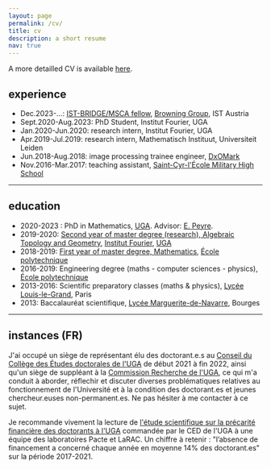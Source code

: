 ```yaml
---
layout: page
permalink: /cv/
title: cv 
description: a short resume
nav: true
---
```


A more detailled CV is available [here](/assets/pdf/FAISANT_CV_2025.pdf).

## experience

- Dec.2023-...: [IST-BRIDGE/MSCA fellow](https://ist.ac.at/en/education/postdocs/ist-bridge/), [Browning Group](https://ist.ac.at/en/research/browning-group/), IST Austria 
- Sept.2020-Aug.2023: PhD Student, Institut Fourier, UGA
- Jan.2020-Jun.2020: research intern, Institut Fourier, UGA 
- Apr.2019-Jul.2019: research intern, Mathematisch Instituut, Universiteit Leiden
- Jun.2018-Aug.2018: image processing trainee engineer, [DxOMark](https://www.dxomark.com/)
- Nov.2016-Mar.2017: teaching assistant, [Saint-Cyr-l'École Military High School](https://rh-terre.defense.gouv.fr/formation/lyceesmilitaires/lycee-militaire-de-saint-cyr-l-ecole)

---

## education 
- 2020-2023 : PhD in Mathematics, <a href="https://www.univ-grenoble-alpes.fr/">UGA</a>. Advisor: [E. Peyre](https://www-fourier.univ-grenoble-alpes.fr/~peyre). 
- 2019-2020: [Second year of master degree (research), Algebraic Topology and Geometry](https://www-fourier.ujf-grenoble.fr/m2r/?q=content/academic-year-2019-2020), <a href="https://www-fourier.ujf-grenoble.fr/">Institut Fourier</a>, <a href="https://www.univ-grenoble-alpes.fr/">UGA</a>
- 2018-2019: <a href="https://portail.polytechnique.edu/mathematiques/fr/enseignements/master-1">First year of master degree, Mathematics</a>, <a href="https://www.polytechnique.edu/">École polytechnique</a>
- 2016-2019: Engineering degree (maths - computer sciences - physics), <a href="https://www.polytechnique.edu/">École polytechnique</a>
- 2013-2016: Scientific preparatory classes (maths & physics), <a href="https://www.louislegrand.fr">Lycée Louis-le-Grand</a>, Paris
- 2013: Baccalauréat scientifique, <a href="https://www.m2navarre.net/">Lycée Marguerite-de-Navarre</a>, Bourges

---

## instances (FR)

J'ai occupé un siège de représentant élu des doctorant.e.s au [Conseil du Collège des Études doctorales de l'UGA](https://doctorat.univ-grenoble-alpes.fr/organisation-du-college-doctoral/le-conseil-du-college-doctoral-de-l-uga-1031911.kjsp) de début 2021 à fin 2022, ainsi qu'un siège de suppléant à la [Commission Recherche de l'UGA](https://www.univ-grenoble-alpes.fr/la-commission-recherche-/la-commission-recherche--830535.kjsp), ce qui m'a conduit à aborder, réflechir et discuter diverses problématiques relatives au fonctionnement de l'Université et à la condition des doctorant.es et jeunes chercheur.euses non-permanent.es. Ne pas hésiter à me contacter à ce sujet. 

Je recommande vivement la lecture de [l'étude scientifique sur la précarité financière des doctorants à l'UGA](https://doctorat.univ-grenoble-alpes.fr/actualites-du-doctorat/etude-scientifique-sur-la-precarite-financiere-des-doctorants-uga-1176629.kjsp)
commandée par le CED de l'UGA à une équipe des laboratoires Pacte et LaRAC.
Un chiffre à retenir : "l’absence de financement a concerné chaque
année en moyenne 14% des doctorant.es" sur la période 2017-2021.
